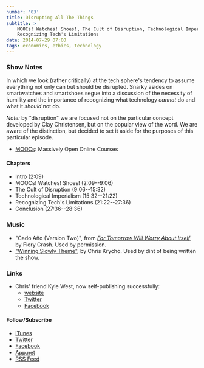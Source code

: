 ```yaml
---
number: '03'
title: Disrupting All The Things
subtitle: >
    MOOCs! Watches! Shoes!, The Cult of Disruption, Technological Imperialism,
    Recognizing Tech's Limitations
date: 2014-07-29 07:00
tags: economics, ethics, technology
---
```


### Show Notes

In which we look (rather critically) at the tech sphere's tendency to assume
everything not only can but should be disrupted. Snarky asides on smartwatches
and smartshoes segue into a discussion of the necessity of humility and the
importance of recognizing what technology *cannot* do and what it *should* not
do.

*Note:* by "disruption" we are focused not on the particular concept developed
by Clay Christensen, but on the popular view of the word. We are aware of the
distinction, but decided to set it aside for the purposes of this particular
episode.

  - [MOOCs]\: Massively Open Online Courses

[MOOCs]: //en.wikipedia.org/wiki/Massive_open_online_course

#### Chapters

  - Intro (2:09)
  - MOOCs! Watches! Shoes! (2:09--9:06)
  - The Cult of Disruption (9:06--15:32)
  - Technological Imperialism (15:32--21:22)
  - Recognizing Tech's Limitations (21:22--27:36)
  - Conclusion (27:36--28:36)

### Music

  - "Cado Año (Version Two)", from [_For Tomorrow Will Worry About Itself_], by Fiery Crash. Used by permission.
  - ["Winning Slowly Theme"], by Chris Krycho. Used by dint of being written the show.

[_For Tomorrow Will Worry About Itself_]: //fierycrash.bandcamp.com/album/for-tomorrow-will-worry-about-itself-ep
["Winning Slowly Theme"]: //soundcloud.com/chriskrycho/winning-slowly

### Links

  - Chris' friend Kyle West, now self-publishing successfully:
      + [website](//kylewestwriter.wordpress.com/)
      + [Twitter](//twitter.com/kylewestwriter)
      + [Facebook](//www.facebook.com/kyledangerwest/about)

#### Follow/Subscribe

  - [iTunes](//itunes.apple.com/us/podcast/winning-slowly/id807603957?mt=2)
  - [Twitter](//www.twitter.com/winningslowly)
  - [Facebook](//www.facebook.com/winningslowlypodcast)
  - [App.net](//alpha.app.net/winningslowly)
  - [RSS Feed](//www.winningslowly.org/feed.xml)

